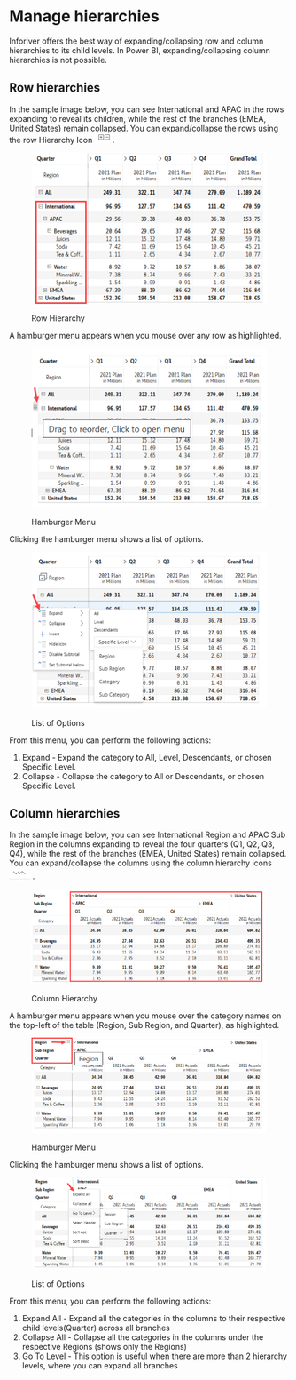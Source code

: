 # Manage hierarchies



Inforiver offers the best way of expanding/collapsing row and column hierarchies to its child levels. In Power BI, expanding/collapsing column hierarchies is not possible.

## Row hierarchies

In the sample image below, you can see International and APAC in the rows expanding to reveal its children, while the rest of the branches (EMEA, United States) remain collapsed. You can expand/collapse the rows using the row Hierarchy Icon ![](<../../.gitbook/assets/image (2).png>).

<figure><img src="../../.gitbook/assets/Row hierarchy.png" alt=""><figcaption><p>Row Hierarchy</p></figcaption></figure>

A hamburger menu appears when you mouse over any row as highlighted.

<figure><img src="../../.gitbook/assets/Hamburger Menu.png" alt=""><figcaption><p>Hamburger Menu</p></figcaption></figure>

Clicking the hamburger menu shows a list of options.

<figure><img src="../../.gitbook/assets/ExpandRow.png" alt=""><figcaption><p>List of Options</p></figcaption></figure>

From this menu, you can perform the following actions:

1. Expand - Expand the category to All, Level, Descendants, or chosen Specific Level.
2. Collapse - Collapse the category to All or Descendants, or chosen Specific Level.

## Column hierarchies

In the sample image below, you can see International Region and APAC Sub Region in the columns expanding to reveal the four quarters (Q1, Q2, Q3, Q4), while the rest of the branches (EMEA, United States) remain collapsed. You can expand/collapse the columns using the column hierarchy icons ![](<../../.gitbook/assets/image (17).png>) .

<figure><img src="../../.gitbook/assets/Column ExpandCollapse (1).png" alt=""><figcaption><p>Column Hierarchy</p></figcaption></figure>

A hamburger menu appears when you mouse over the category names on the top-left of the table (Region, Sub Region, and Quarter), as highlighted.

<figure><img src="../../.gitbook/assets/column expand.png" alt=""><figcaption><p>Hamburger Menu</p></figcaption></figure>

Clicking the hamburger menu shows a list of options.

<figure><img src="../../.gitbook/assets/Expand.png" alt=""><figcaption><p>List of Options</p></figcaption></figure>

From this menu, you can perform the following actions:

1. Expand All - Expand all the categories in the columns to their respective child levels(Quarter) across all branches
2. Collapse All - Collapse all the categories in the columns under the respective Regions (shows only the Regions)
3. Go To Level - This option is useful when there are more than 2 hierarchy levels, where you can expand all branches
